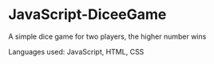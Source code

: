 # JavaScript-DiceeGame
A simple dice game for two players, the higher number wins

Languages used: JavaScript, HTML, CSS
